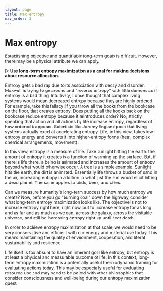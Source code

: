 ```yaml
---
layout: page
title: Max entropy
nav_order: 2
---
```


# Max entropy

Establishing objective and quantifiable long-term goals is difficult. However, there may be a physical attribute we can apply.

▷ **Use long-term entropy maximization as a goal for making decisions about resource allocation.**

Entropy gets a bad rap due to its association with decay and disorder. Maxwell is trying to go around and "reverse entropy" with little demons as if entropy is a bad thing. Intuitively, I once thought that complex living systems would mean decreased entropy because they are highly ordered. For example, take this fallacy: if you throw all the books from the bookcase on the floor, that creates entropy. Does putting all the books back on the bookcase reduce entropy because it reintroduces order? No, strictly speaking that action and all actions by life increase entropy, regardless of how ordered it appears. Scientists like Jeremy England posit that living systems actually excel at accelerating entropy. Life, in this view, takes low-entropy energy and converts it into higher-entropy forms (heat, complex chemical arrangements, movement).

In this view, entropy is a measure of life. Take sunlight hitting the earth: the amount of entropy it creates is a function of warming up the surface. But, if there is life there, a being is animated and increases the amount of entropy beyond what would otherwise occur. A tree is a simple example. Sunlight hits the earth, the dirt is animated. Essentially life throws a bucket of sand in the air, increasing entropy in addition to what just the sun would elicit hitting a dead planet. The same applies to birds, bees, and cities.

Can we measure humanity's long-term success by how much entropy we create? Now, before you go "burning coal" down the highway, consider what long-term entropy maximization looks like. The objective is not to increase entropy right here, right now, but to increase entropy for as long and as far and as much as we can, across the galaxy, across the visitable universe, and still be increasing entropy right up until heat death.



In order to achieve entropy maximization at that scale, we would need to be very conservative and efficient with our energy and material use today. This means maintaining the quality of environment, cooperation, and literal sustainability and resilience.

Life itself is too absurd to have an inherent goal like entropy, but entropy is at least a physical and measurable outcome of life. In this context, long-term entropy maximization is a potentially useful thermodynamic framing for evaluating actions today. This may be especially useful for evaluating resource use and may need to be paired with other philosophies that consider consciousness and well-being during our entropy maximization quest.
